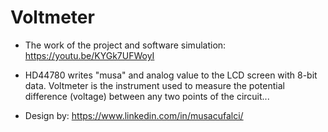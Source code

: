 # Voltmeter

- The work of the project and software simulation: https://youtu.be/KYGk7UFWoyI

- HD44780 writes "musa" and analog value to the LCD screen with 8-bit data. Voltmeter is the instrument used to measure the potential difference (voltage) between any two points of the circuit...

- Design by: https://www.linkedin.com/in/musacufalci/
